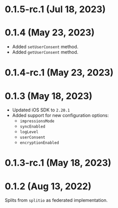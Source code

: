 # 0.1.5-rc.1 (Jul 18, 2023)

# 0.1.4 (May 23, 2023)

* Added `setUserConsent` method.
* Added `getUserConsent` method.

# 0.1.4-rc.1 (May 23, 2023)

# 0.1.3 (May 18, 2023)
* Updated iOS SDK to `2.20.1`
* Added support for new configuration options:
  * `impressionsMode`
  * `syncEnabled`
  * `logLevel`
  * `userConsent`
  * `encryptionEnabled`

# 0.1.3-rc.1 (May 18, 2023)

# 0.1.2 (Aug 13, 2022)

Splits from `splitio` as federated implementation.
